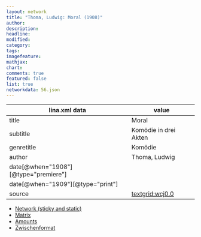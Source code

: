 ```yaml
---
layout: network
title: "Thoma, Ludwig: Moral (1908)"
author:
description:
headline:
modified:
category:
tags:
imagefeature: 
mathjax: 
chart: 
comments: true
featured: false
list: true
networkdata: 56.json
---
```

lina.xml data  | value
------------- | -------------
title|Moral
subtitle|Komödie in drei Akten
genretitle|Komödie
author|Thoma, Ludwig
date[@when="1908"][@type="premiere"]|
date[@when="1909"][@type="print"]|
source|[textgrid:wcj0.0](https://textgridlab.org/1.0/tgcrud-public/rest/textgrid:wcj0.0/data)



* [Network (sticky and static)](/network56)
* [Matrix](/matrix56)
* [Amounts](/amounts56)
* [Zwischenformat](/lina56 )
